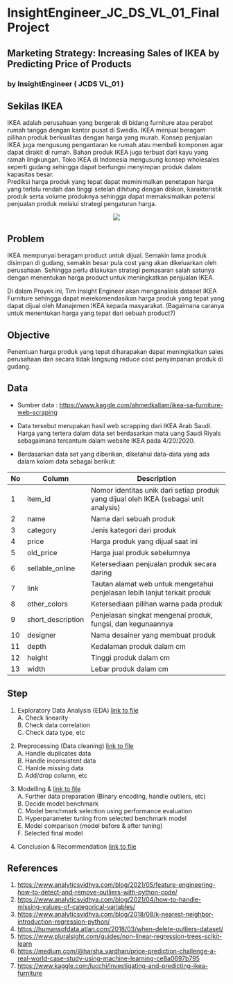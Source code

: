 ﻿# InsightEngineer_JC_DS_VL_01_FinalProject
## Marketing Strategy: Increasing Sales of IKEA by Predicting Price of Products
### by InsightEngineer ( JCDS VL_01 ) 

## Sekilas IKEA
IKEA adalah perusahaan yang bergerak di bidang furniture atau perabot rumah tangga dengan kantor pusat di Swedia. IKEA menjual beragam pilihan produk berkualitas dengan harga yang murah. Konsep penjualan IKEA juga mengusung pengantaran ke rumah atau membeli komponen agar dapat dirakit di rumah. Bahan produk IKEA juga terbuat dari kayu yang ramah lingkungan. Toko IKEA di Indonesia mengusung konsep wholesales seperti gudang sehingga dapat berfungsi menyimpan produk dalam kapasitas besar.
<br />
Prediksi harga produk yang tepat dapat meminimalkan penetapan harga yang terlalu rendah dan tinggi setelah dihitung dengan diskon, karakteristik produk serta volume produknya sehingga dapat memaksimalkan potensi penjualan produk melalui strategi pengaturan harga.
<br />
<p align="center">
<img src="https://user-images.githubusercontent.com/92136872/136832726-dba93177-fa47-47ed-9289-1fb65ab4b8cd.jpg"/>
</p>

## Problem
IKEA mempunyai beragam product untuk dijual. Semakin lama produk disimpan di gudang, semakin besar pula cost yang akan dikeluarkan oleh perusahaan. Sehingga perlu dilakukan strategi pemasaran salah satunya dengan menentukan harga product untuk meningkatkan penjualan IKEA.

Di dalam Proyek ini, Tim Insight Engineer akan menganalisis dataset IKEA Furniture sehingga dapat merekomendasikan harga produk yang tepat yang dapat dijual oleh Manajemen IKEA kepada masyarakat. (Bagaimana caranya untuk menentukan harga yang tepat dari sebuah product?)

## Objective
Penentuan harga produk yang tepat diharapakan dapat meningkatkan sales perusahaan dan secara tidak langsung reduce cost penyimpanan produk di gudang.

## Data
- Sumber data : https://www.kaggle.com/ahmedkallam/ikea-sa-furniture-web-scraping 

- Data tersebut merupakan hasil web scrapping dari IKEA Arab Saudi. Harga yang tertera dalam data set berdasarkan mata uang Saudi Riyals sebagaimana tercantum dalam website IKEA pada 4/20/2020.

- Berdasarkan data set yang diberikan, diketahui data-data yang ada dalam kolom data sebagai berikut:

| No | Column | Description |
| -- | ------ | ----------- |
| 1 | item_id | Nomor identitas unik dari setiap produk yang dijual oleh IKEA (sebagai unit analysis) |
| 2 | name | Nama dari sebuah produk |
| 3 | category | Jenis kategori dari produk |
| 4 | price | Harga produk yang dijual saat ini |
| 5 | old_price | Harga jual produk sebelumnya |
| 6 | sellable_online | Ketersediaan penjualan produk secara daring |
| 7 | link | Tautan alamat web untuk mengetahui penjelasan lebih lanjut terkait produk |
| 8 | other_colors | Ketersediaan pilihan warna pada produk |
| 9 | short_description | Penjelasan singkat mengenai produk, fungsi, dan kegunaannya |
| 10 | designer | Nama desainer yang membuat produk |
| 11 | depth | Kedalaman produk dalam cm |
| 12 | height | Tinggi produk dalam cm |
| 13 | width | Lebar produk dalam cm |


## Step
1. Exploratory Data Analysis (EDA)     [link to file](https://github.com/PurwadhikaDev/InsightEngineer_JC_DS_VL_01_FinalProject/blob/main/1_IE_IKEA_Product_Problem_Statement_Data_Understanding_EDA_dan_narasi.ipynb)
<br /> A. Check linearity
<br /> B. Check data correlation
<br /> C. Check data type, etc

2. Preprocessing (Data cleaning)     [link to file](https://github.com/PurwadhikaDev/InsightEngineer_JC_DS_VL_01_FinalProject/blob/main/2_IE_IKEA_Preprocessing_and_Methodology_Data_Analysis.ipynb)
<br /> A. Handle duplicates data
<br /> B. Handle inconsistent data
<br /> C. Hanlde missing data
<br /> D. Add/drop column, etc

3. Modelling  &    [link to file](https://github.com/PurwadhikaDev/InsightEngineer_JC_DS_VL_01_FinalProject/blob/main/3_IE_IKEA_Machine%20Learning%20Model_Conclusin%20dan%20Recommendation.ipynb)
<br /> A. Further data preparation (Binary encoding, handle outliers, etc)
<br /> B. Decide model benchmark
<br /> C. Model benchmark selection using performance evaluation
<br /> D. Hyperparameter tuning from selected benchmark model
<br /> E. Model comparison (model before & after tuning)
<br /> F. Selected final model

5. Conclusion & Recommendation     [link to file](https://github.com/PurwadhikaDev/InsightEngineer_JC_DS_VL_01_FinalProject/blob/main/3_IE_IKEA_Machine%20Learning%20Model_Conclusin%20dan%20Recommendation.ipynb)

## References
1. https://www.analyticsvidhya.com/blog/2021/05/feature-engineering-how-to-detect-and-remove-outliers-with-python-code/
2. https://www.analyticsvidhya.com/blog/2021/04/how-to-handle-missing-values-of-categorical-variables/
3. https://www.analyticsvidhya.com/blog/2018/08/k-nearest-neighbor-introduction-regression-python/
4. https://humansofdata.atlan.com/2018/03/when-delete-outliers-dataset/
5. https://www.pluralsight.com/guides/non-linear-regression-trees-scikit-learn
6. https://medium.com/@harsha_vardhan/price-prediction-challenge-a-real-world-case-study-using-machine-learning-ce8a0697b795
7. https://www.kaggle.com/lucchi/investigating-and-predicting-ikea-furniture
